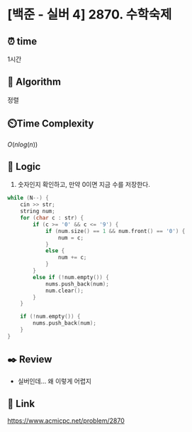 # [백준 - 실버 4] 2870. 수학숙제
 
## ⏰  **time**
1시간

## :pushpin: **Algorithm**
정렬

## ⏲️**Time Complexity**
$O(nlog(n))$

## :round_pushpin: **Logic**
1. 숫자인지 확인하고, 만약 0이면 지금 수를 저장한다.
```cpp
while (N--) {
    cin >> str;
    string num;
    for (char c : str) {
        if (c >= '0' && c <= '9') {
            if (num.size() == 1 && num.front() == '0') {
                num = c;
            }
            else {
                num += c;
            }
        }
        else if (!num.empty()) {
            nums.push_back(num);
            num.clear();
        }
    }

    if (!num.empty()) {
        nums.push_back(num);
    }
}
```

## :black_nib: **Review**
- 실버인데... 왜 이렇게 어렵지

## 📡 Link
https://www.acmicpc.net/problem/2870
